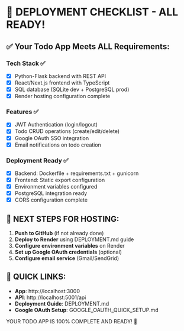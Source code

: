 # 🚀 DEPLOYMENT CHECKLIST - ALL READY!

## ✅ Your Todo App Meets ALL Requirements:

### Tech Stack ✅
- [x] Python-Flask backend with REST API
- [x] React/Next.js frontend with TypeScript
- [x] SQL database (SQLite dev + PostgreSQL prod)
- [x] Render hosting configuration complete

### Features ✅
- [x] JWT Authentication (login/logout)
- [x] Todo CRUD operations (create/edit/delete)
- [x] Google OAuth SSO integration
- [x] Email notifications on todo creation

### Deployment Ready ✅
- [x] Backend: Dockerfile + requirements.txt + gunicorn
- [x] Frontend: Static export configuration
- [x] Environment variables configured
- [x] PostgreSQL integration ready
- [x] CORS configuration complete

## 🎯 NEXT STEPS FOR HOSTING:

1. **Push to GitHub** (if not already done)
2. **Deploy to Render** using DEPLOYMENT.md guide
3. **Configure environment variables** on Render
4. **Set up Google OAuth credentials** (optional)
5. **Configure email service** (Gmail/SendGrid)

## 🔗 QUICK LINKS:
- **App**: http://localhost:3000
- **API**: http://localhost:5001/api
- **Deployment Guide**: DEPLOYMENT.md
- **Google OAuth Setup**: GOOGLE_OAUTH_QUICK_SETUP.md

YOUR TODO APP IS 100% COMPLETE AND READY! 🎉
